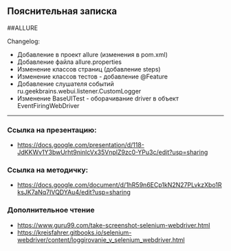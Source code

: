 ## Пояснительная записка

##ALLURE

Changelog:

 - Добавление в проект allure (изменения в pom.xml)
 - Добавление файла allure.properties
 - Изменение классов страниц (добавление steps)
 - Изменение классов тестов - добавление @Feature
 - Добавление слушателя событий ru.geekbrains.webui.listener.CustomLogger
 - Изменение BaseUITest - оборачивание driver в объект EventFiringWebDriver 
---
### Ссылка на презентацию:
- https://docs.google.com/presentation/d/118-JdKKWv1Y3bwUrht9ninlcVx35VnplZ9zc0-YPu3c/edit?usp=sharing
### Ссылка на методичку: 
- https://docs.google.com/document/d/1hR59n6ECp1kN2N27PLvkzXbo1RksJK7aNq7IVQDYAu4/edit?usp=sharing

### Дополнительное чтение
- https://www.guru99.com/take-screenshot-selenium-webdriver.html
- https://kreisfahrer.gitbooks.io/selenium-webdriver/content/loggirovanie_v_selenium_webdriver.html